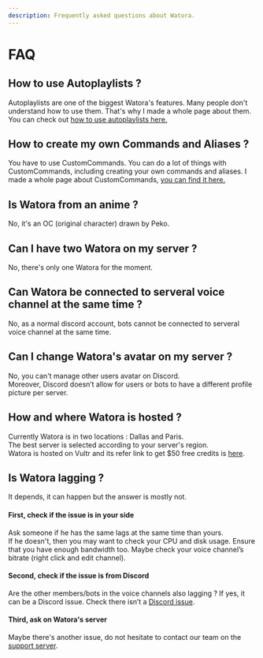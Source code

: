 ```yaml
---
description: Frequently asked questions about Watora.
---
```


# FAQ

## How to use Autoplaylists ?

Autoplaylists are one of the biggest Watora's features. Many people don't understand how to use them. That's why I made a whole page about them. You can check out [how to use autoplaylists here.](features/autoplaylists.md)

## How to create my own Commands and Aliases ?

You have to use CustomCommands. You can do a lot of things with CustomCommands, including creating your own commands and aliases. I made a whole page about CustomCommands, [you can find it here.](features/custom-commands.md)

## Is Watora from an anime ?

No, it's an OC \(original character\) drawn by Peko. 

## Can I have two Watora on my server ?

No, there's only one Watora for the moment.

## Can Watora be connected to serveral voice channel at the same time ?

No, as a normal discord account, bots cannot be connected to serveral voice channel at the same time.

## Can I change Watora's avatar on my server ?

No, you can't manage other users avatar on Discord.  
Moreover, Discord doesn’t allow for users or bots to have a different profile picture per server.

## How and where Watora is hosted ?

Currently Watora is in two locations : Dallas and Paris.   
The best server is selected according to your server's region.  
Watora is hosted on Vultr and its refer link to get $50 free credits is [here](https://www.vultr.com/?ref=7945986-4F).

## Is Watora lagging ?

It depends, it can happen but the answer is mostly not.

#### First, check if the issue is in your side

Ask someone if he has the same lags at the same time than yours.  
If he doesn't, then you may want to check your CPU and disk usage. Ensure that you have enough bandwidth too. Maybe check your voice channel’s bitrate \(right click and edit channel\). 

#### Second, check if the issue is from Discord

Are the other members/bots in the voice channels also lagging ? If yes, it can be a Discord issue. Check there isn’t a [Discord issue](https://status.discordapp.com/).

#### Third, ask on Watora's server

Maybe there's another issue, do not hesitate to contact our team on the [support server](https://discord.gg/ArJgTpM).

#### 

